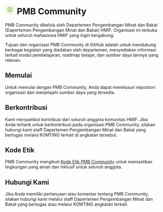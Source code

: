 <h1><img src="https://github.com/pmb-community/.github/blob/main/assets/img/pmb-logo-2023.png?raw=true" width="32" height="32" alt="PMB Icon"> PMB Community</h1>

PMB Community dikelola oleh Departemen Pengembangan Minat dan Bakat (Dapertemen
Pengembangan Minat dan Bakat) HMIF. Organisasi ini terbuka untuk seluruh
mahasiswa HMIF yang ingin bergabung.

Tujuan dari organisasi PMB Community di GitHub adalah untuk mendukung berbagai
kegiatan yang diadakan oleh departemen, menyediakan informasi terkait modul
pembelajaran, roadmap belajar, dan sumber daya lainnya yang relevan.

## Memulai

Untuk memulai dengan PMB Community, Anda dapat menelusuri repositori organisasi
dan menjelajahi sumber daya yang tersedia.

## Berkontribusi

Kami menyambut kontribusi dari seluruh anggota komunitas HMIF. Jika Anda
tertarik untuk berkontribusi pada organisasi PMB Community, silakan hubungi kami
staff Dapertemen Pengembangan Minat dan Bakat yang bertugas melalui KOMTING
terkait di angkatan tersebut.

## Kode Etik

PMB Community mengikuti [Kode Etik PMB Community](CODE_OF_CONDUCT.md) untuk
memastikan lingkungan yang aman dan inklusif untuk seluruh anggota.

## Hubungi Kami

Jika Anda memiliki pertanyaan atau komentar tentang PMB Community, silakan
hubungi kami melalui staff Dapertemen Pengembangan Minat dan Bakat yang bertugas
atau melalui KOMTING angkatan terkait.
